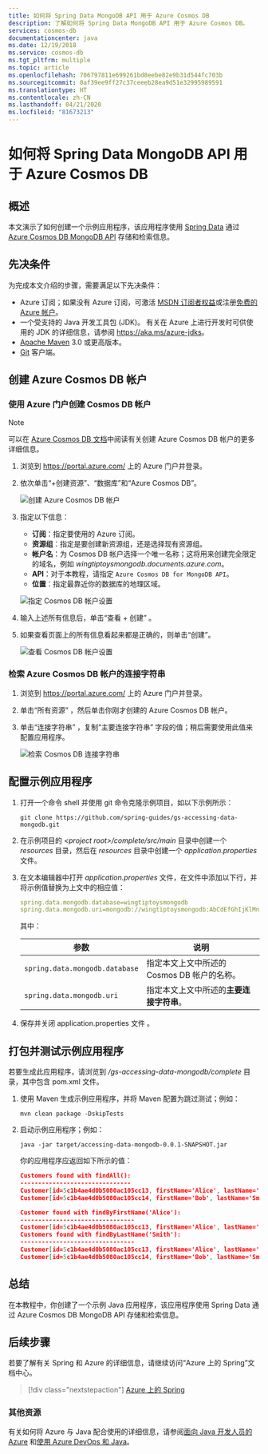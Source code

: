 ```yaml
---
title: 如何将 Spring Data MongoDB API 用于 Azure Cosmos DB
description: 了解如何将 Spring Data MongoDB API 用于 Azure Cosmos DB。
services: cosmos-db
documentationcenter: java
ms.date: 12/19/2018
ms.service: cosmos-db
ms.tgt_pltfrm: multiple
ms.topic: article
ms.openlocfilehash: 706797811e699261bd8eebe82e9b31d544fc703b
ms.sourcegitcommit: 0af39ee9ff27c37ceeeb28ea9d51e32995989591
ms.translationtype: HT
ms.contentlocale: zh-CN
ms.lasthandoff: 04/21/2020
ms.locfileid: "81673213"
---
```

# <a name="how-to-use-spring-data-mongodb-api-with-azure-cosmos-db"></a>如何将 Spring Data MongoDB API 用于 Azure Cosmos DB

## <a name="overview"></a>概述

本文演示了如何创建一个示例应用程序，该应用程序使用 [Spring Data] 通过 [Azure Cosmos DB MongoDB API](/azure/cosmos-db/mongodb-introduction) 存储和检索信息。

## <a name="prerequisites"></a>先决条件

为完成本文介绍的步骤，需要满足以下先决条件：

* Azure 订阅；如果没有 Azure 订阅，可激活 [MSDN 订阅者权益]或注册[免费的 Azure 帐户]。
* 一个受支持的 Java 开发工具包 (JDK)。 有关在 Azure 上进行开发时可供使用的 JDK 的详细信息，请参阅 <https://aka.ms/azure-jdks>。
* [Apache Maven](http://maven.apache.org/) 3.0 或更高版本。
* [Git](https://git-scm.com/downloads) 客户端。

## <a name="create-an-azure-cosmos-db-account"></a>创建 Azure Cosmos DB 帐户

### <a name="create-a-cosmos-db-account-using-the-azure-portal"></a>使用 Azure 门户创建 Cosmos DB 帐户

> [!NOTE]
> 
> 可以在 [Azure Cosmos DB 文档](/azure/cosmos-db/)中阅读有关创建 Azure Cosmos DB 帐户的更多详细信息。

1. 浏览到 <https://portal.azure.com/> 上的 Azure 门户并登录。

1. 依次单击“+创建资源”、“数据库”和“Azure Cosmos DB”。   

   ![创建 Azure Cosmos DB 帐户][COSMOSDB01]

1. 指定以下信息：

   - **订阅**：指定要使用的 Azure 订阅。
   - **资源组**：指定是要创建新资源组，还是选择现有资源组。
   - **帐户名**：为 Cosmos DB 帐户选择一个唯一名称；这将用来创建完全限定的域名，例如 *wingtiptoysmongodb.documents.azure.com*。
   - **API**：对于本教程，请指定 `Azure Cosmos DB for MongoDB API`。
   - **位置**：指定最靠近你的数据库的地理区域。

   ![指定 Cosmos DB 帐户设置][COSMOSDB02]
   
1. 输入上述所有信息后，单击“查看 + 创建”  。

1. 如果查看页面上的所有信息看起来都是正确的，则单击“创建”。 

   ![查看 Cosmos DB 帐户设置][COSMOSDB03]

### <a name="retrieve-the-connection-string-for-your-azure-cosmos-db-account"></a>检索 Azure Cosmos DB 帐户的连接字符串

1. 浏览到 <https://portal.azure.com/> 上的 Azure 门户并登录。

1. 单击“所有资源”  ，然后单击你刚才创建的 Azure Cosmos DB 帐户。

1. 单击“连接字符串”  ，复制“主要连接字符串”  字段的值；稍后需要使用此值来配置应用程序。

   ![检索 Cosmos DB 连接字符串][COSMOSDB06]

## <a name="configure-the-sample-application"></a>配置示例应用程序

1. 打开一个命令 shell 并使用 git 命令克隆示例项目，如以下示例所示：

   ```shell
   git clone https://github.com/spring-guides/gs-accessing-data-mongodb.git
   ```

1. 在示例项目的 *&lt;project root&gt;/complete/src/main* 目录中创建一个 *resources* 目录，然后在 *resources* 目录中创建一个 *application.properties* 文件。

1. 在文本编辑器中打开 *application.properties* 文件，在文件中添加以下行，并将示例值替换为上文中的相应值：

   ```yaml
   spring.data.mongodb.database=wingtiptoysmongodb
   spring.data.mongodb.uri=mongodb://wingtiptoysmongodb:AbCdEfGhIjKlMnOpQrStUvWxYz==@wingtiptoysmongodb.documents.azure.com:10255/?ssl=true&replicaSet=globaldb
   ```
   其中：

   | 参数 | 说明 |
   |---|---|
   | `spring.data.mongodb.database` | 指定本文上文中所述的 Cosmos DB 帐户的名称。 |
   | `spring.data.mongodb.uri` | 指定本文上文中所述的**主要连接字符串**。 |

1. 保存并关闭 application.properties 文件  。

## <a name="package-and-test-the-sample-application"></a>打包并测试示例应用程序

若要生成此应用程序，请浏览到 */gs-accessing-data-mongodb/complete* 目录，其中包含 pom.xml 文件。

1. 使用 Maven 生成示例应用程序，并将 Maven 配置为跳过测试；例如：

   ```shell
   mvn clean package -DskipTests
   ```

1. 启动示例应用程序；例如：

   ```shell
   java -jar target/accessing-data-mongodb-0.0.1-SNAPSHOT.jar
   ```
    
   你的应用程序应返回如下所示的值：

   ```json
   Customers found with findAll():
   -------------------------------
   Customer[id=5c1b4ae4d0b5080ac105cc13, firstName='Alice', lastName='Smith']
   Customer[id=5c1b4ae4d0b5080ac105cc14, firstName='Bob', lastName='Smith']
   
   Customer found with findByFirstName('Alice'):
   --------------------------------
   Customer[id=5c1b4ae4d0b5080ac105cc13, firstName='Alice', lastName='Smith']
   Customers found with findByLastName('Smith'):
   --------------------------------
   Customer[id=5c1b4ae4d0b5080ac105cc13, firstName='Alice', lastName='Smith']
   Customer[id=5c1b4ae4d0b5080ac105cc14, firstName='Bob', lastName='Smith']
   ```

## <a name="summary"></a>总结

在本教程中，你创建了一个示例 Java 应用程序，该应用程序使用 Spring Data 通过 Azure Cosmos DB MongoDB API 存储和检索信息。

## <a name="next-steps"></a>后续步骤

若要了解有关 Spring 和 Azure 的详细信息，请继续访问“Azure 上的 Spring”文档中心。

> [!div class="nextstepaction"]
> [Azure 上的 Spring](/azure/developer/java/spring-framework)

### <a name="additional-resources"></a>其他资源

有关如何将 Azure 与 Java 配合使用的详细信息，请参阅[面向 Java 开发人员的 Azure] 和[使用 Azure DevOps 和 Java]。

<!-- URL List -->

[面向 Java 开发人员的 Azure]: /azure/developer/java/
[免费的 Azure 帐户]: https://azure.microsoft.com/pricing/free-trial/
[使用 Azure DevOps 和 Java]: /azure/devops/
[MSDN 订阅者权益]: https://azure.microsoft.com/pricing/member-offers/msdn-benefits-details/
[Spring Boot]: http://projects.spring.io/spring-boot/
[Spring Data]: https://spring.io/projects/spring-data
[Spring Initializr]: https://start.spring.io/
[Spring Framework]: https://spring.io/

<!-- IMG List -->

[COSMOSDB01]: media/configure-spring-data-mongodb-with-cosmos-db/create-cosmos-db-01.png
[COSMOSDB02]: media/configure-spring-data-mongodb-with-cosmos-db/create-cosmos-db-02.png
[COSMOSDB03]: media/configure-spring-data-mongodb-with-cosmos-db/create-cosmos-db-03.png
[COSMOSDB04]: media/configure-spring-data-mongodb-with-cosmos-db/create-cosmos-db-04.png
[COSMOSDB06]: media/configure-spring-data-mongodb-with-cosmos-db/create-cosmos-db-06.png
